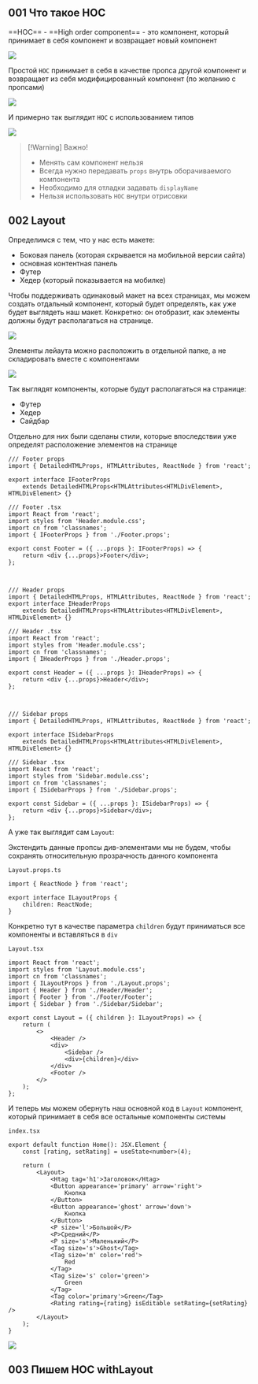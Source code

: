 
## 001 Что такое HOC

==HOC== - ==High order component== - это компонент, который принимает в себя компонент и возвращает новый компонент

![](_png/Pasted%20image%2020221227174615.png)

Простой `HOC` принимает в себя в качестве пропса другой компонент и возвращает из себя модифицированный компонент (по желанию с пропсами)

![](_png/Pasted%20image%2020221227174840.png)

И примерно так выглядит `HOC` с использованием типов

![](_png/Pasted%20image%2020221227175006.png)

> [!Warning] Важно!
> - Менять сам компонент нельзя
> - Всегда нужно передавать `props` внутрь оборачиваемого компонента
> - Необходимо для отладки задавать `displayName`
> - Нельзя использовать `HOC` внутри отрисовки

## 002 Layout

Определимся с тем, что у нас есть  макете:
- Боковая панель (которая скрывается на мобильной версии сайта)
- основная контентная панель
- Футер
- Хедер (который показывается на мобилке)

Чтобы поддерживать одинаковый макет на всех страницах, мы можем создать отдальный компонент, который будет определять, как уже будет выглядеть наш макет. Конкретно: он отобразит, как элементы должны будут располагаться на странице.

![](_png/Pasted%20image%2020230116103605.png)

Элементы лейаута можно расположить в отдельной папке, а не складировать вместе с компонентами

![](_png/Pasted%20image%2020230116110821.png)

Так выглядят компоненты, которые будут располагаться на странице:
- Футер
- Хедер
- Сайдбар

Отдельно для них были сделаны стили, которые впоследствии уже определят расположение элементов на странице

```TSX
/// Footer props
import { DetailedHTMLProps, HTMLAttributes, ReactNode } from 'react';

export interface IFooterProps
	extends DetailedHTMLProps<HTMLAttributes<HTMLDivElement>, HTMLDivElement> {}

/// Footer .tsx
import React from 'react';
import styles from 'Header.module.css';
import cn from 'classnames';
import { IFooterProps } from './Footer.props';

export const Footer = ({ ...props }: IFooterProps) => {
	return <div {...props}>Footer</div>;
};



/// Header props
import { DetailedHTMLProps, HTMLAttributes, ReactNode } from 'react';
export interface IHeaderProps
	extends DetailedHTMLProps<HTMLAttributes<HTMLDivElement>, HTMLDivElement> {}

/// Header .tsx
import React from 'react';
import styles from 'Header.module.css';
import cn from 'classnames';
import { IHeaderProps } from './Header.props';

export const Header = ({ ...props }: IHeaderProps) => {
	return <div {...props}>Header</div>;
};



/// Sidebar props
import { DetailedHTMLProps, HTMLAttributes, ReactNode } from 'react';

export interface ISidebarProps
	extends DetailedHTMLProps<HTMLAttributes<HTMLDivElement>, HTMLDivElement> {}

/// Sidebar .tsx
import React from 'react';
import styles from 'Sidebar.module.css';
import cn from 'classnames';
import { ISidebarProps } from './Sidebar.props';

export const Sidebar = ({ ...props }: ISidebarProps) => {
	return <div {...props}>Sidebar</div>;
};
```

А уже так выглядит сам `Layout`:

Экстендить данные пропсы див-элементами мы не будем, чтобы сохранять относительную прозрачность данного компонента

`Layout.props.ts`
```TS
import { ReactNode } from 'react';

export interface ILayoutProps {
	children: ReactNode;
}
```

Конкретно тут в качестве параметра `children` будут приниматься все компоненты и вставляться в `div`
 
`Layout.tsx`
```TSX
import React from 'react';
import styles from 'Layout.module.css';
import cn from 'classnames';
import { ILayoutProps } from './Layout.props';
import { Header } from './Header/Header';
import { Footer } from './Footer/Footer';
import { Sidebar } from './Sidebar/Sidebar';

export const Layout = ({ children }: ILayoutProps) => {
	return (
		<>
			<Header />
			<div>
				<Sidebar />
				<div>{children}</div>
			</div>
			<Footer />
		</>
	);
};
```

И теперь мы можем обернуть наш основной код в `Layout` компонент, который принимает в себя все остальные компоненты системы

`index.tsx`
```TSX
export default function Home(): JSX.Element {
	const [rating, setRating] = useState<number>(4);

	return (
		<Layout>
			<Htag tag='h1'>Заголовок</Htag>
			<Button appearance='primary' arrow='right'>
				Кнопка
			</Button>
			<Button appearance='ghost' arrow='down'>
				Кнопка
			</Button>
			<P size='l'>Большой</P>
			<P>Средний</P>
			<P size='s'>Маленький</P>
			<Tag size='s'>Ghost</Tag>
			<Tag size='m' color='red'>
				Red
			</Tag>
			<Tag size='s' color='green'>
				Green
			</Tag>
			<Tag color='primary'>Green</Tag>
			<Rating rating={rating} isEditable setRating={setRating} />
		</Layout>
	);
}
```

![](_png/Pasted%20image%2020230116110734.png)

## 003 Пишем HOC withLayout










